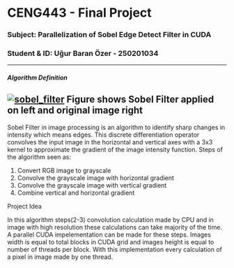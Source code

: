 # CENG443 - Final Project
###   Subject: Parallelization of Sobel Edge Detect Filter in CUDA
### Student & ID: Uğur Baran Özer - 250201034

------------

##### Algorithm Definition

[![sobel_filter](https://raw.githubusercontent.com/pascal-canuel/SobelFilter-Cuda/master/showcase/field.PNG "sobel_filter")](https://raw.githubusercontent.com/pascal-canuel/SobelFilter-Cuda/master/showcase/field.PNG "sobel_filter")
Figure shows Sobel Filter applied on left and original image right
------------


Sobel Filter in image processing is an algorithm to identify sharp changes in intensity which means edges. This discrete differentiation operator convolves the input image in the horizontal and vertical axes with a 3x3 kernel to approximate the gradient of the image intensity function. Steps of the algorithm seen as:

1.  Convert RGB image to grayscale
2.  Convolve the grayscale image with horizontal gradient
3.  Convolve the grayscale image with vertical gradient
4. Combine vertical and horizontal gradient 

Project Idea


In this algorithm steps(2-3) convolution calculation made by CPU and in image with high resolution these calculations can take majority of the time. A parallel CUDA impelementation can be made for these steps. Images width is equal to total blocks in CUDA grid and images height is equal to number of threads per block. With this implementation every calculation of a pixel in image made by one thread.
